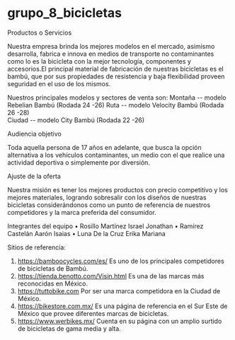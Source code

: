 # grupo_8_bicicletas

Productos o Servicios

Nuestra empresa brinda los mejores modelos en el mercado, asimismo desarrolla, fabrica e innova en medios de transporte no contaminantes como lo es la bicicleta con la mejor tecnología, componentes y accesorios.El principal material de fabricación de nuestras bicicletas es el bambú, que por sus propiedades de resistencia y baja flexibilidad proveen seguridad en el uso de los mismos.

Nuestros principales modelos y sectores de venta son:
Montaña	-- modelo Rebelian Bambú (Rodada 24 -26)
Ruta     		-- modelo Velocity Bambú	 (Rodada 26 -28)	
Ciudad		-- modelo City Bambú (Rodada 22 -26)		 


Audiencia objetivo

Toda aquella persona de 17 años en adelante, que busca la opción alternativa a los vehículos contaminantes, un medio con el que realice una actividad deportiva o simplemente por diversión.


Ajuste de la oferta

Nuestra misión es tener los mejores productos con precio competitivo y los mejores materiales, logrando sobresalir con los diseños de nuestras 
bicicletas considerándonos como un punto de referencia de nuestros competidores y la marca preferida del consumidor.


Integrantes del equipo
•	Rosillo Martínez Israel Jonathan
• Ramírez Castelán Aarón Isaias	
•	Luna De la Cruz Erika Mariana

Sitios de referencia:
1.	https://bamboocycles.com/es/
	Es uno de los principales competidores de bicicletas de Bambú.
2.	https://tienda.benotto.com/Visin.html
	Es una de las marcas más reconocidas en México.
3.	https://tuttobike.com
	Por ser una marca competidora en la Ciudad de México.
4.	https://bikestore.com.mx/
	Es una página de referencia en el Sur Este de México que provee diferentes marcas de bicicletas.
5.	https://www.werbikes.mx/
	Cuenta en su página con un amplio surtido de bicicletas de gama media y alta.
